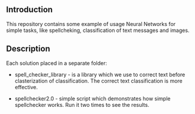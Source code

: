 Introduction
------------

This repository contains some example of usage
Neural Networks for simple tasks, like spellcheking,
classification of text messages and images.


Description
-----------

Each solution placed in a separate folder:

 * spell_checker_library - is a library which we use to
   correct text before clasterization of classification.
   The correct text classification is more effective.

 * spellchecker2.0 - simple script which demonstrates
   how simple spellchecker works. Run it two times to 
   see the results.
